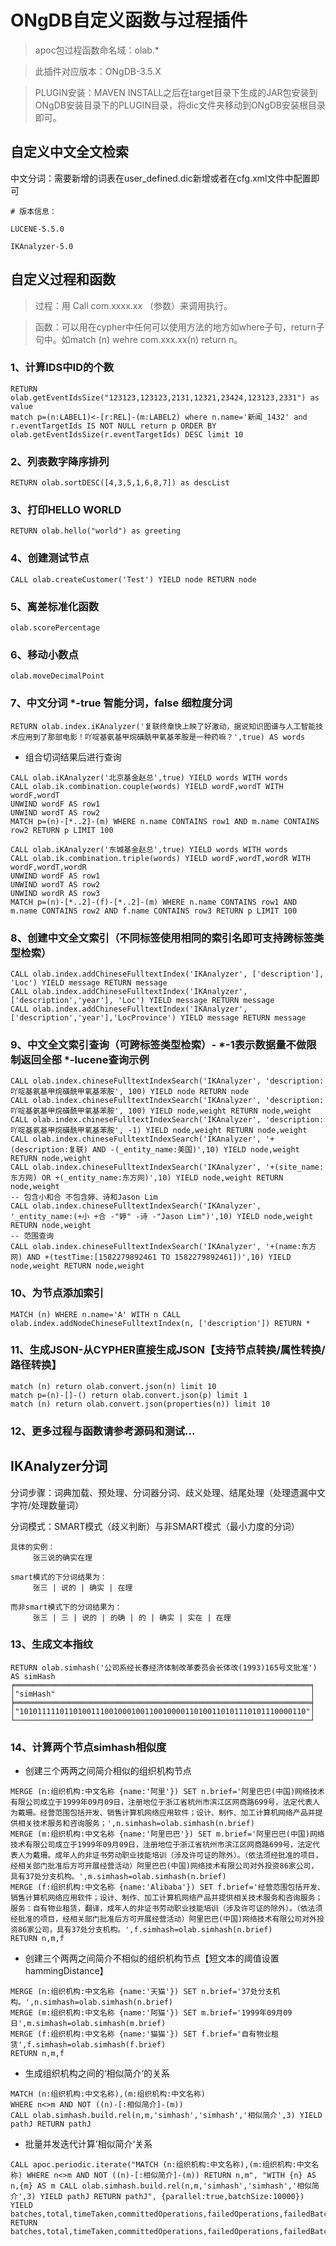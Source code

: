 # ONgDB自定义函数与过程插件
>apoc包过程函数命名域：olab.*

> 此插件对应版本：ONgDB-3.5.X

> PLUGIN安装：MAVEN INSTALL之后在target目录下生成的JAR包安装到ONgDB安装目录下的PLUGIN目录，将dic文件夹移动到ONgDB安装根目录即可。

## 自定义中文全文检索

中文分词：需要新增的词表在user_defined.dic新增或者在cfg.xml文件中配置即可

```
# 版本信息：
 
LUCENE-5.5.0 
     
IKAnalyzer-5.0
```

## 自定义过程和函数

>过程：用 Call com.xxxx.xx （参数）来调用执行。

>函数：可以用在cypher中任何可以使用方法的地方如where子句，return子句中。如match (n) wehre com.xxx.xx(n) return n。

### 1、计算IDS中ID的个数
```cql
RETURN olab.getEventIdsSize("123123,123123,2131,12321,23424,123123,2331") as value
match p=(n:LABEL1)<-[r:REL]-(m:LABEL2) where n.name='新闻_1432' and r.eventTargetIds IS NOT NULL return p ORDER BY olab.getEventIdsSize(r.eventTargetIds) DESC limit 10
```

### 2、列表数字降序排列
```cql
RETURN olab.sortDESC([4,3,5,1,6,8,7]) as descList
```

### 3、打印HELLO WORLD
```cql
RETURN olab.hello("world") as greeting
```

### 4、创建测试节点
```cql
CALL olab.createCustomer('Test') YIELD node RETURN node
```

### 5、离差标准化函数
```cql
olab.scorePercentage
```

### 6、移动小数点
```cql
olab.moveDecimalPoint
```

### 7、中文分词 *-true 智能分词，false 细粒度分词
```cql
RETURN olab.index.iKAnalyzer('复联终章快上映了好激动，据说知识图谱与人工智能技术应用到了那部电影！吖啶基氨基甲烷磺酰甲氧基苯胺是一种药嘛？',true) AS words
```
- 组合切词结果后进行查询
```cql
CALL olab.iKAnalyzer('北京基金赵总',true) YIELD words WITH words
CALL olab.ik.combination.couple(words) YIELD wordF,wordT WITH wordF,wordT
UNWIND wordF AS row1
UNWIND wordT AS row2
MATCH p=(n)-[*..2]-(m) WHERE n.name CONTAINS row1 AND m.name CONTAINS row2 RETURN p LIMIT 100
```
```cql
CALL olab.iKAnalyzer('东城基金赵总',true) YIELD words WITH words
CALL olab.ik.combination.triple(words) YIELD wordF,wordT,wordR WITH wordF,wordT,wordR
UNWIND wordF AS row1
UNWIND wordT AS row2
UNWIND wordR AS row3
MATCH p=(n)-[*..2]-(f)-[*..2]-(m) WHERE n.name CONTAINS row1 AND m.name CONTAINS row2 AND f.name CONTAINS row3 RETURN p LIMIT 100
```

### 8、创建中文全文索引（不同标签使用相同的索引名即可支持跨标签类型检索）
```cql
CALL olab.index.addChineseFulltextIndex('IKAnalyzer', ['description'], 'Loc') YIELD message RETURN message
CALL olab.index.addChineseFulltextIndex('IKAnalyzer',['description','year'], 'Loc') YIELD message RETURN message
CALL olab.index.addChineseFulltextIndex('IKAnalyzer', ['description','year'],'LocProvince') YIELD message RETURN message

```

### 9、中文全文索引查询（可跨标签类型检索）- *-1表示数据量不做限制返回全部 *-lucene查询示例 
```cql
CALL olab.index.chineseFulltextIndexSearch('IKAnalyzer', 'description:吖啶基氨基甲烷磺酰甲氧基苯胺', 100) YIELD node RETURN node
CALL olab.index.chineseFulltextIndexSearch('IKAnalyzer', 'description:吖啶基氨基甲烷磺酰甲氧基苯胺', 100) YIELD node,weight RETURN node,weight
CALL olab.index.chineseFulltextIndexSearch('IKAnalyzer', 'description:吖啶基氨基甲烷磺酰甲氧基苯胺', -1) YIELD node,weight RETURN node,weight
CALL olab.index.chineseFulltextIndexSearch('IKAnalyzer', '+(description:复联) AND -(_entity_name:美国)',10) YIELD node,weight RETURN node,weight
CALL olab.index.chineseFulltextIndexSearch('IKAnalyzer', '+(site_name:东方网) OR +(_entity_name:东方网)',10) YIELD node,weight RETURN node,weight
-- 包含小和合 不包含婷、诗和Jason Lim
CALL olab.index.chineseFulltextIndexSearch('IKAnalyzer', '_entity_name:(+小 +合 -"婷" -诗 -"Jason Lim")',10) YIELD node,weight RETURN node,weight
-- 范围查询
CALL olab.index.chineseFulltextIndexSearch('IKAnalyzer', '+(name:东方网) AND +(testTime:[1582279892461 TO 1582279892461])',10) YIELD node,weight RETURN node,weight

```

### 10、为节点添加索引
```cql
MATCH (n) WHERE n.name='A' WITH n CALL olab.index.addNodeChineseFulltextIndex(n, ['description']) RETURN *
```

### 11、生成JSON-从CYPHER直接生成JSON【支持节点转换/属性转换/路径转换】
```cql
match (n) return olab.convert.json(n) limit 10
match p=(n)-[]-() return olab.convert.json(p) limit 1
match (n) return olab.convert.json(properties(n)) limit 10
```

### 12、更多过程与函数请参考源码和测试...

## IKAnalyzer分词

分词步骤：词典加载、预处理、分词器分词、歧义处理、结尾处理（处理遗漏中文字符/处理数量词）

分词模式：SMART模式（歧义判断）与非SMART模式（最小力度的分词）
```
具体的实例：
     张三说的确实在理

smart模式的下分词结果为：  
     张三 | 说的 | 确实 | 在理

而非smart模式下的分词结果为：
     张三 | 三 | 说的 | 的确 | 的 | 确实 | 实在 | 在理
```

### 13、生成文本指纹
```cql
RETURN olab.simhash('公司系经长春经济体制改革委员会长体改(1993)165号文批准') AS simHash
╒══════════════════════════════════════════════════════════════════╕
│"simHash"                                                         │
╞══════════════════════════════════════════════════════════════════╡
│"1010111110110100111001000100110010000110100110101110101110000110"│
└──────────────────────────────────────────────────────────────────┘
```

### 14、计算两个节点simhash相似度
- 创建三个两两之间简介相似的组织机构节点
```cql
MERGE (n:组织机构:中文名称 {name:'阿里'}) SET n.brief='阿里巴巴(中国)网络技术有限公司成立于1999年09月09日，注册地位于浙江省杭州市滨江区网商路699号，法定代表人为戴珊。经营范围包括开发、销售计算机网络应用软件；设计、制作、加工计算机网络产品并提供相关技术服务和咨询服务；',n.simhash=olab.simhash(n.brief)
MERGE (m:组织机构:中文名称 {name:'阿里巴巴'}) SET m.brief='阿里巴巴(中国)网络技术有限公司成立于1999年09月09日，注册地位于浙江省杭州市滨江区网商路699号，法定代表人为戴珊。成年人的非证书劳动职业技能培训（涉及许可证的除外）。（依法须经批准的项目，经相关部门批准后方可开展经营活动）阿里巴巴(中国)网络技术有限公司对外投资86家公司，具有37处分支机构。',m.simhash=olab.simhash(n.brief)
MERGE (f:组织机构:中文名称 {name:'Alibaba'}) SET f.brief='经营范围包括开发、销售计算机网络应用软件；设计、制作、加工计算机网络产品并提供相关技术服务和咨询服务；服务：自有物业租赁，翻译，成年人的非证书劳动职业技能培训（涉及许可证的除外）。（依法须经批准的项目，经相关部门批准后方可开展经营活动）阿里巴巴(中国)网络技术有限公司对外投资86家公司，具有37处分支机构。',f.simhash=olab.simhash(n.brief)
RETURN n,m,f
```
- 创建三个两两之间简介不相似的组织机构节点【短文本的阈值设置hammingDistance】
```
MERGE (n:组织机构:中文名称 {name:'天猫'}) SET n.brief='37处分支机构。',n.simhash=olab.simhash(n.brief)
MERGE (m:组织机构:中文名称 {name:'阿猫'}) SET m.brief='1999年09月09日',m.simhash=olab.simhash(m.brief)
MERGE (f:组织机构:中文名称 {name:'猫猫'}) SET f.brief='自有物业租赁',f.simhash=olab.simhash(f.brief)
RETURN n,m,f
```
- 生成组织机构之间的‘相似简介‘的关系
```cql
MATCH (n:组织机构:中文名称),(m:组织机构:中文名称) 
WHERE n<>m AND NOT ((n)-[:相似简介]-(m))
CALL olab.simhash.build.rel(n,m,'simhash','simhash','相似简介',3) YIELD pathJ RETURN pathJ
```
- 批量并发迭代计算’相似简介‘关系
```cql
CALL apoc.periodic.iterate("MATCH (n:组织机构:中文名称),(m:组织机构:中文名称) WHERE n<>m AND NOT ((n)-[:相似简介]-(m)) RETURN n,m", "WITH {n} AS n,{m} AS m CALL olab.simhash.build.rel(n,m,'simhash','simhash','相似简介',3) YIELD pathJ RETURN pathJ", {parallel:true,batchSize:10000}) YIELD  batches,total,timeTaken,committedOperations,failedOperations,failedBatches,retries,errorMessages,batch,operations RETURN batches,total,timeTaken,committedOperations,failedOperations,failedBatches,retries,errorMessages,batch,operations
```

